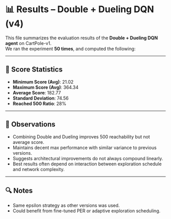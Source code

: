 # 📊 Results – Double + Dueling DQN (v4)

This file summarizes the evaluation results of the **Double + Dueling DQN agent** on CartPole-v1.  
We ran the experiment **50 times**, and computed the following:

---

## 🧪 Score Statistics

- **Minimum Score (Avg)**: 21.02  
- **Maximum Score (Avg)**: 364.34  
- **Average Score**: 182.77  
- **Standard Deviation**: 74.56  
- **Reached 500 Ratio**: 28%

---

## 📌 Observations

- Combining Double and Dueling improves 500 reachability but not average score.
- Maintains decent max performance with similar variance to previous versions.
- Suggests architectural improvements do not always compound linearly.
- Best results often depend on interaction between exploration schedule and network complexity.

---

## 🔍 Notes

- Same epsilon strategy as other versions was used.
- Could benefit from fine-tuned PER or adaptive exploration scheduling.
